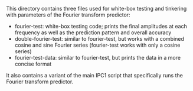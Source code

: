 This directory contains three files used for white-box testing and tinkering with parameters of the Fourier transform predictor: 
* fourier-test: white-box testing code; prints the final amplitudes at each frequency as well as the prediction pattern and overall accuracy
* double-fourier-test: similar to fourier-test, but works with a combined cosine and sine Fourier series (fourier-test works with only a cosine series)
* fourier-test-data: similar to fourier-test, but prints the data in a more concise format

It also contains a variant of the main IPC1 script that specifically runs the Fourier transform predictor. 

